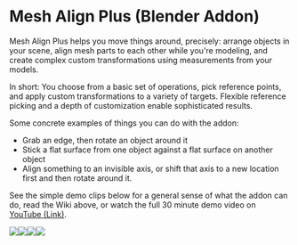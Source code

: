 # Mesh Align Plus (Blender Addon)
Mesh Align Plus helps you move things around, precisely: arrange objects in your scene, align mesh parts to each other while you're modeling, and create complex custom transformations using measurements from your models.

In short: You choose from a basic set of operations, pick reference points, and apply custom transformations to a variety of targets. Flexible reference picking and a depth of customization enable sophisticated results.

Some concrete examples of things you can do with the addon:
* Grab an edge, then rotate an object around it
* Stick a flat surface from one object against a flat surface on another object
* Align something to an invisible axis, or shift that axis to a new location first and then rotate around it.

See the simple demo clips below for a general sense of what the addon can do, read the Wiki above, or watch the full 30 minute demo video on <a href="https://www.youtube.com/watch?v=ebEkfAQ4OOk">YouTube (Link)</a>.

<div>
<div style="float:left"><img stlye="width:80px" src="http://i.stack.imgur.com/hi2Lw.gif"></div>
<div style="float:left"><img stlye="width:80px" src="http://i.stack.imgur.com/dOOF8.gif"></div>
<div style="float:left"><img stlye="width:80px" src="http://i.stack.imgur.com/IgMGY.gif"></div>
<div style="float:left"><img stlye="width:80px" src="http://i.stack.imgur.com/05uXX.gif"></div>
</div>
